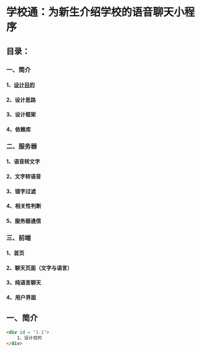 # 学校通：为新生介绍学校的语音聊天小程序

## 目录：

### 一、简介

#### 	1、[设计目的](#1.1)

#### 	2、设计思路

#### 	3、设计框架

#### 	4、依赖库

### 二、服务器

#### 	1、语音转文字

#### 	2、文字转语音

#### 	3、错字过滤

#### 	4、相关性判断

#### 	5、服务器通信

### 三、前端

#### 	1、首页

#### 	2、聊天页面（文字与语言）

#### 	3、纯语言聊天

#### 	4、用户界面



## 一、简介

```html
<div id = "1.1">
    1、设计目的
</div>
```

